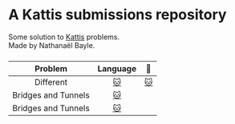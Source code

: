 # A Kattis submissions repository

Some solution to [Kattis](https://open.kattis.com) problems.  
Made by Nathanaël Bayle.
  

###  
Problem | Language | 🔗
:---: | :---: | :---:
Different | [:cat:](https://open.kattis.com/problems/different/ ) | [:cat:](https://open.kattis.com/problems/different/ )
Bridges and Tunnels  | [:cat:](https://open.kattis.com/problems/bridgesandtunnels/ )
Bridges and Tunnels  | [:cat:](https://open.kattis.com/problems/citrusintern/ )










